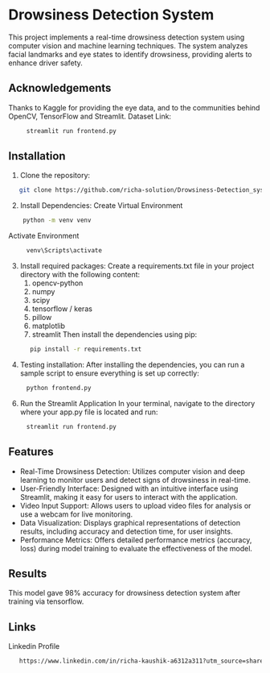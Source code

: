 # Drowsiness Detection System
This project implements a real-time drowsiness detection system using computer vision and machine learning techniques. The system analyzes facial landmarks and eye states to identify drowsiness, providing alerts to enhance driver safety.
## Acknowledgements
Thanks to Kaggle for providing the eye data, and to the communities behind OpenCV, TensorFlow and Streamlit.
 Dataset Link:
```bash
     streamlit run frontend.py
```
## Installation
1. Clone the repository:
```bash
   git clone https://github.com/richa-solution/Drowsiness-Detection_system/edit/main/README.md
```
2. Install Dependencies:
Create Virtual Environment
```bash
    python -m venv venv
```
Activate Environment
```bash
     venv\Scripts\activate
```
3. Install required packages:
Create a requirements.txt file in your project directory with the following content:
   1. opencv-python
   2. numpy
   3. scipy
   4. tensorflow / keras
   5. pillow 
   6. matplotlib  
   7. streamlit
   Then install the dependencies using pip:   
```bash
      pip install -r requirements.txt
```
4. Testing installation:
After installing the dependencies, you can run a sample script to ensure everything is set up correctly:
```bash
     python frontend.py
```
6. Run the Streamlit Application
In your terminal, navigate to the directory where your app.py file is located and run:
```bash
     streamlit run frontend.py
```
    
## Features
- Real-Time Drowsiness Detection: Utilizes computer vision and deep learning to monitor users and detect signs of drowsiness in real-time.
- User-Friendly Interface: Designed with an intuitive interface using Streamlit, making it easy for users to interact with the application.
- Video Input Support: Allows users to upload video files for analysis or use a webcam for live monitoring.
- Data Visualization: Displays graphical representations of detection results, including accuracy and detection time, for user insights.
- Performance Metrics: Offers detailed performance metrics (accuracy, loss) during model training to evaluate the effectiveness of the model.
## Results
This model gave 98% accuracy for drowsiness detection system after training via tensorflow.
## Links
Linkedin Profile
```bash
   https://www.linkedin.com/in/richa-kaushik-a6312a311?utm_source=share&utm_campaign=share_via&utm_content=profile&utm_medium=android_app
```
